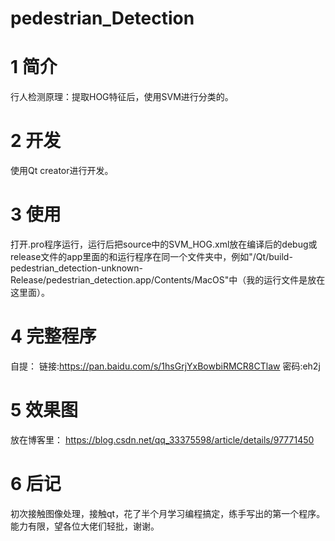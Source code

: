 # pedestrian_Detection

# 1 简介
行人检测原理：提取HOG特征后，使用SVM进行分类的。
# 2 开发
使用Qt creator进行开发。
# 3 使用
打开.pro程序运行，运行后把source中的SVM_HOG.xml放在编译后的debug或release文件的app里面的和运行程序在同一个文件夹中，例如"/Qt/build-pedestrian_detection-unknown-Release/pedestrian_detection.app/Contents/MacOS"中（我的运行文件是放在这里面）。
# 4 完整程序
自提：
链接:https://pan.baidu.com/s/1hsGrjYxBowbiRMCR8CTlaw  密码:eh2j
# 5 效果图
放在博客里：
https://blog.csdn.net/qq_33375598/article/details/97771450
# 6 后记
初次接触图像处理，接触qt，花了半个月学习编程搞定，练手写出的第一个程序。能力有限，望各位大佬们轻批，谢谢。
